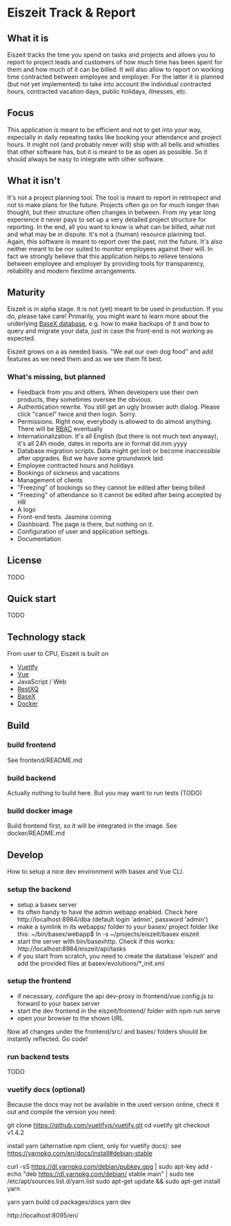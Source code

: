 # Eiszeit Track & Report

## What it is
Eiszeit tracks the time you spend on tasks and projects and allows you to report to project leads and customers of how much time has been spent for them and how much of it can be billed. It will also allow to report on working time contracted between employee and employer. For the latter it is planned (but not yet implemented) to take into account the individual contracted hours, contracted vacation days, public holidays, illnesses, etc.

## Focus
This application is meant to be efficient and not to get into your way, especially in daily repeating tasks like booking your attendance and project hours. It might not (and probably never will) ship with all bells and whistles that other software has, but it is meant to be as open as possible. So it should always be easy to integrate with other software.

## What it isn't
It's not a project planning tool. The tool is meant to report in retrospect and not to make plans for the future. Projects often go on for much longer than thought, but their structure often changes in between. From my year long experience it never pays to set up a very detailed project structure for reporting. In the end, all you want to know is what can be billed, what not and what may be in dispute.
It's not a (human) resource planning tool. Again, this software is meant to report over the past, not the future.
It's also neither meant to be nor suited to monitor employees against their will. In fact we strongly believe that this application helps to relieve tensions between employee and employer by providing tools for transparency, reliability and modern flextime arrangements.

## Maturity
Eiszeit is in alpha stage. It is not (yet) meant to be used in production. If you do, please take care! Primarily, you might want to learn more about the underlying [BaseX database](http://www.basex.org/), e.g. how to make backups of it and how to query and migrate your data, just in case the front-end is not working as expected.

Eiszeit grows on a as needed basis. "We eat our own dog food" and add features as we need them and as we see them fit best.

### What's missing, but planned
* Feedback from you and others. When developers use their own products, they sometimes oversee the obvious.
* Authentication rewrite. You still get an ugly browser auth dialog. Please click "cancel" twice and then login. Sorry.
* Permissions. Right now, everybody is allowed to do almost anything. There will be [RBAC](https://en.wikipedia.org/wiki/Role-based_access_control) eventually
* Internationalization. It's all English (but there is not much text anyway), it's all 24h mode, dates in reports are in format dd.mm.yyyy
* Database migration scripts. Data might get lost or become inaccessible after upgrades. But we have some groundwork laid.
* Employee contracted hours and holidays
* Bookings of sickness and vacations
* Management of clients
* "Freezing" of bookings so they cannot be edited after being billed
* "Freezing" of attendance so it cannot be edited after being accepted by HR
* A logo
* Front-end tests. Jasmine coming
* Dashboard. The page is there, but nothing on it.
* Configuration of user and application settings.
* Documentation

## License

TODO

## Quick start

TODO

## Technology stack
From user to CPU, Eiszeit is built on
* [Vuetify](https://vuetifyjs.com/en/)
* [Vue](https://vuejs.org/)
* JavaScript / Web
* [RestXQ](http://docs.basex.org/wiki/RESTXQ)
* [BaseX](http://www.basex.org/)
* [Docker](https://www.docker.com/)

## Build

### build frontend
See frontend/README.md

### build backend
Actually nothing to build here. But you may want to run tests (TODO)

### build docker image
Build frontend first, so it will be integrated in the image.
See docker/README.md

## Develop
How to setup a nice dev environment with basex and Vue CLI.

### setup the backend
* setup a basex server
* its often handy to have the admin webapp enabled. Check here http://localhost:8984/dba (default login 'admin', password 'admin')
* make a symlink in its webapps/ folder to your basex/ project folder like this:
  ~/bin/basex/webapp$ ln -s ~/projects/eiszeit/basex eiszeit
* start the server with bin/basexhttp. Check if this works: http://localhost:8984/eiszeit/api/tasks
* if you start from scratch, you need to create the database 'eiszeit' and add the provided files at basex/evolutions/*_init.xml

### setup the frontend
* if necessary, configure the api dev-proxy in frontend/vue.config.js to forward to your basex server
* start the dev frontend in the eiszeit/frontend/ folder with
  npm run serve
* open your browser to the shown URL

Now all changes under the frontend/src/ and basex/ folders should be instantly reflected. Go code!

### run backend tests

TODO

### vuetify docs (optional)
Because the docs may not be available in the used version online, check it out and compile the version you need:

 git clone https://github.com/vuetifyjs/vuetify.git
 cd vuetify
 git checkout v1.4.2

install yarn (alternative npm client, only for vuetify docs):
see https://yarnpkg.com/en/docs/install#debian-stable

 curl -sS https://dl.yarnpkg.com/debian/pubkey.gpg | sudo apt-key add -
 echo "deb https://dl.yarnpkg.com/debian/ stable main" | sudo tee /etc/apt/sources.list.d/yarn.list
 sudo apt-get update && sudo apt-get install yarn

 yarn
 yarn build
 cd packages/docs
 yarn dev

http://localhost:8095/en/
